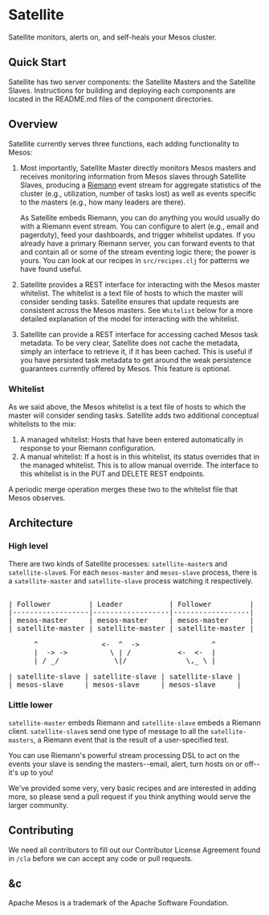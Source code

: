 # Satellite

Satellite monitors, alerts on, and self-heals your Mesos cluster.

## Quick Start
Satellite has two server components: the Satellite Masters and the Satellite Slaves. Instructions for building and deploying each components are located in the README.md files of the component directories.

## Overview

Satellite currently serves three functions, each adding functionality to Mesos:

1.  Most importantly, Satellite Master directly monitors Mesos masters and
    receives monitoring information from Mesos slaves through Satellite
    Slaves, producing a [Riemann](http://riemann.io/index.html) event stream for
    aggregate statistics of the cluster (e.g., utilization, number of tasks
    lost) as well as events specific to the masters (e.g., how many leaders are
    there).

    As Satellite embeds Riemann, you can do anything you would usually do with a
    Riemann event stream. You can configure to alert (e.g., email and pagerduty),
    feed your dashboards, and trigger whitelist updates. If you already have a
    primary Riemann server, you can forward events to that and contain all or
    some of the stream eventing logic there; the power is yours. You can look at
    our recipes in `src/recipes.clj` for patterns we have found useful.

2.  Satellite provides a REST interface for interacting with the Mesos master
    whitelist. The whitelist is a text file of hosts to which the master will
    consider sending tasks. Satellite ensures that update requests are consistent
    across the Mesos masters. See `Whitelist` below for a more detailed
    explanation of the model for interacting with the whitelist.

3.  Satellite can provide a REST interface for accessing cached Mesos task
    metadata. To be very clear, Satellite does not cache the metadata, simply an
    interface to retrieve it, if it has been cached. This is useful if you have
    persisted task metadata to get around the weak persistence guarantees
    currently offered by Mesos. This feature is optional.

### Whitelist

As we said above, the Mesos whitelist is a text file of hosts to which the
master will consider sending tasks. Satellite adds two additional conceptual
whitelists to the mix:

1.  A managed whitelist: Hosts that have been entered automatically in response
    to your Riemann configuration.
2.  A manual whitelist: If a host is in this whitelist, its status overrides
    that in the managed whitelist. This is to allow manual override. The
    interface to this whitelist is in the PUT and DELETE REST endpoints.

A periodic merge operation merges these two to the whitelist file that Mesos
observes.

## Architecture
### High level
There are two kinds of Satellite processes: `satellite-master`s and
`satellite-slave`s.
For each `mesos-master` and `mesos-slave` process, there is a `satellite-master`
and `satellite-slave` process watching it respectively.
<pre>

| Follower         | Leader           | Follower         |
|------------------|------------------|------------------|
| mesos-master     | mesos-master     | mesos-master     |
| satellite-master | satellite-master | satellite-master |

      ^               <-  ^  ->                 ^
      |  -> ->          \ | /           <-  <-  |
      | / _/             \|/              \,_ \ |

| satellite-slave | satellite-slave | satellite-slave |
| mesos-slave     | mesos-slave     | mesos-slave     |
</pre>
### Little lower
`satellite-master` embeds Riemann and `satellite-slave` embeds a Riemann client.
`satellite-slave`s send one type of message to all the `satellite-masters`, a
Riemann event that is the result of a user-specified test.

You can use Riemann's powerful stream processing DSL to act on the events
your slave is sending the masters--email, alert, turn hosts on or off--it's up
to you!

We've provided some very, very basic recipes and are interested in adding more,
so please send a pull request if you think anything would serve the larger
community.

## Contributing
We need all contributors to fill out our Contributor License Agreement found in
`/cla` before we can accept any code or pull requests.

## &c
Apache Mesos is a trademark of the Apache Software Foundation.

